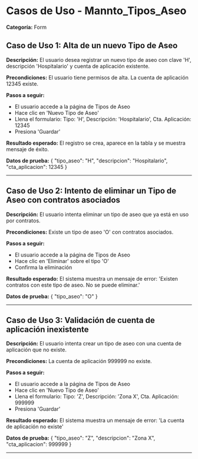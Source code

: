 # Casos de Uso - Mannto_Tipos_Aseo

**Categoría:** Form

## Caso de Uso 1: Alta de un nuevo Tipo de Aseo

**Descripción:** El usuario desea registrar un nuevo tipo de aseo con clave 'H', descripción 'Hospitalario' y cuenta de aplicación existente.

**Precondiciones:**
El usuario tiene permisos de alta. La cuenta de aplicación 12345 existe.

**Pasos a seguir:**
- El usuario accede a la página de Tipos de Aseo
- Hace clic en 'Nuevo Tipo de Aseo'
- Llena el formulario: Tipo: 'H', Descripción: 'Hospitalario', Cta. Aplicación: 12345
- Presiona 'Guardar'

**Resultado esperado:**
El registro se crea, aparece en la tabla y se muestra mensaje de éxito.

**Datos de prueba:**
{ "tipo_aseo": "H", "descripcion": "Hospitalario", "cta_aplicacion": 12345 }

---

## Caso de Uso 2: Intento de eliminar un Tipo de Aseo con contratos asociados

**Descripción:** El usuario intenta eliminar un tipo de aseo que ya está en uso por contratos.

**Precondiciones:**
Existe un tipo de aseo 'O' con contratos asociados.

**Pasos a seguir:**
- El usuario accede a la página de Tipos de Aseo
- Hace clic en 'Eliminar' sobre el tipo 'O'
- Confirma la eliminación

**Resultado esperado:**
El sistema muestra un mensaje de error: 'Existen contratos con este tipo de aseo. No se puede eliminar.'

**Datos de prueba:**
{ "tipo_aseo": "O" }

---

## Caso de Uso 3: Validación de cuenta de aplicación inexistente

**Descripción:** El usuario intenta crear un tipo de aseo con una cuenta de aplicación que no existe.

**Precondiciones:**
La cuenta de aplicación 999999 no existe.

**Pasos a seguir:**
- El usuario accede a la página de Tipos de Aseo
- Hace clic en 'Nuevo Tipo de Aseo'
- Llena el formulario: Tipo: 'Z', Descripción: 'Zona X', Cta. Aplicación: 999999
- Presiona 'Guardar'

**Resultado esperado:**
El sistema muestra un mensaje de error: 'La cuenta de aplicación no existe'

**Datos de prueba:**
{ "tipo_aseo": "Z", "descripcion": "Zona X", "cta_aplicacion": 999999 }

---

